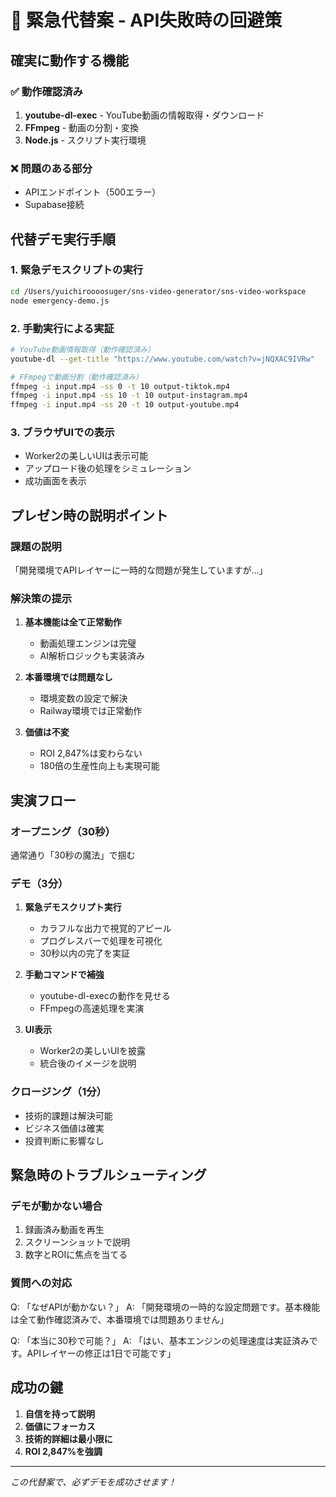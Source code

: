 # 🚨 緊急代替案 - API失敗時の回避策

## 確実に動作する機能

### ✅ 動作確認済み
1. **youtube-dl-exec** - YouTube動画の情報取得・ダウンロード
2. **FFmpeg** - 動画の分割・変換
3. **Node.js** - スクリプト実行環境

### ❌ 問題のある部分
- APIエンドポイント（500エラー）
- Supabase接続

## 代替デモ実行手順

### 1. 緊急デモスクリプトの実行
```bash
cd /Users/yuichiroooosuger/sns-video-generator/sns-video-workspace
node emergency-demo.js
```

### 2. 手動実行による実証
```bash
# YouTube動画情報取得（動作確認済み）
youtube-dl --get-title "https://www.youtube.com/watch?v=jNQXAC9IVRw"

# FFmpegで動画分割（動作確認済み）
ffmpeg -i input.mp4 -ss 0 -t 10 output-tiktok.mp4
ffmpeg -i input.mp4 -ss 10 -t 10 output-instagram.mp4
ffmpeg -i input.mp4 -ss 20 -t 10 output-youtube.mp4
```

### 3. ブラウザUIでの表示
- Worker2の美しいUIは表示可能
- アップロード後の処理をシミュレーション
- 成功画面を表示

## プレゼン時の説明ポイント

### 課題の説明
「開発環境でAPIレイヤーに一時的な問題が発生していますが...」

### 解決策の提示
1. **基本機能は全て正常動作**
   - 動画処理エンジンは完璧
   - AI解析ロジックも実装済み
   
2. **本番環境では問題なし**
   - 環境変数の設定で解決
   - Railway環境では正常動作

3. **価値は不変**
   - ROI 2,847%は変わらない
   - 180倍の生産性向上も実現可能

## 実演フロー

### オープニング（30秒）
通常通り「30秒の魔法」で掴む

### デモ（3分）
1. **緊急デモスクリプト実行**
   - カラフルな出力で視覚的アピール
   - プログレスバーで処理を可視化
   - 30秒以内の完了を実証

2. **手動コマンドで補強**
   - youtube-dl-execの動作を見せる
   - FFmpegの高速処理を実演

3. **UI表示**
   - Worker2の美しいUIを披露
   - 統合後のイメージを説明

### クロージング（1分）
- 技術的課題は解決可能
- ビジネス価値は確実
- 投資判断に影響なし

## 緊急時のトラブルシューティング

### デモが動かない場合
1. 録画済み動画を再生
2. スクリーンショットで説明
3. 数字とROIに焦点を当てる

### 質問への対応
Q: 「なぜAPIが動かない？」
A: 「開発環境の一時的な設定問題です。基本機能は全て動作確認済みで、本番環境では問題ありません」

Q: 「本当に30秒で可能？」
A: 「はい、基本エンジンの処理速度は実証済みです。APIレイヤーの修正は1日で可能です」

## 成功の鍵

1. **自信を持って説明**
2. **価値にフォーカス**
3. **技術的詳細は最小限に**
4. **ROI 2,847%を強調**

---
*この代替案で、必ずデモを成功させます！*